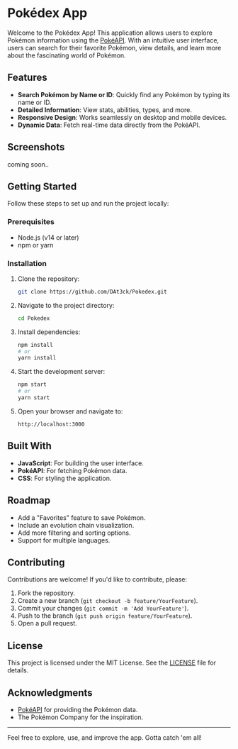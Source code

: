 # Pokédex App

Welcome to the Pokédex App! This application allows users to explore Pokémon information using the [PokéAPI](https://pokeapi.co/). With an intuitive user interface, users can search for their favorite Pokémon, view details, and learn more about the fascinating world of Pokémon.

## Features

- **Search Pokémon by Name or ID**: Quickly find any Pokémon by typing its name or ID.
- **Detailed Information**: View stats, abilities, types, and more.
- **Responsive Design**: Works seamlessly on desktop and mobile devices.
- **Dynamic Data**: Fetch real-time data directly from the PokéAPI.

## Screenshots

coming soon..

## Getting Started

Follow these steps to set up and run the project locally:

### Prerequisites

- Node.js (v14 or later)
- npm or yarn

### Installation

1. Clone the repository:
   ```bash
   git clone https://github.com/DAt3ck/Pokedex.git
   ```

2. Navigate to the project directory:
   ```bash
   cd Pokedex
   ```

3. Install dependencies:
   ```bash
   npm install
   # or
   yarn install
   ```

4. Start the development server:
   ```bash
   npm start
   # or
   yarn start
   ```

5. Open your browser and navigate to:
   ```
   http://localhost:3000
   ```
   
## Built With

- **JavaScript**: For building the user interface.
- **PokéAPI**: For fetching Pokémon data.
- **CSS**: For styling the application.

## Roadmap

- Add a "Favorites" feature to save Pokémon.
- Include an evolution chain visualization.
- Add more filtering and sorting options.
- Support for multiple languages.

## Contributing

Contributions are welcome! If you'd like to contribute, please:

1. Fork the repository.
2. Create a new branch (`git checkout -b feature/YourFeature`).
3. Commit your changes (`git commit -m 'Add YourFeature'`).
4. Push to the branch (`git push origin feature/YourFeature`).
5. Open a pull request.

## License

This project is licensed under the MIT License. See the [LICENSE](LICENSE) file for details.

## Acknowledgments

- [PokéAPI](https://pokeapi.co/) for providing the Pokémon data.
- The Pokémon Company for the inspiration.

---

Feel free to explore, use, and improve the app. Gotta catch 'em all!

